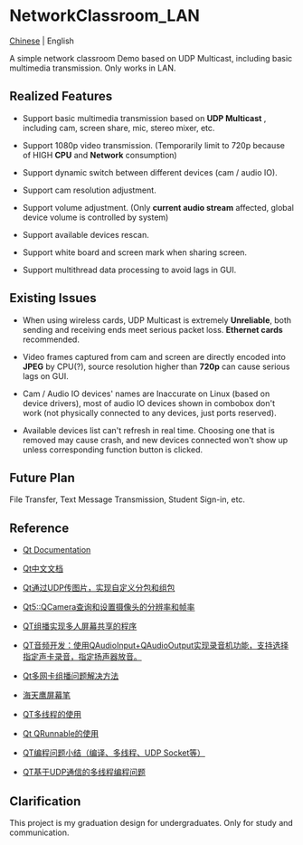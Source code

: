 # NetworkClassroom_LAN
 [Chinese](https://gitee.com/zty199/NetworkClassroom_LAN) | English

 A simple network classroom Demo based on UDP Multicast, including basic multimedia transmission. Only works in LAN.

## Realized Features
* Support basic multimedia transmission based on **UDP Multicast** , including cam, screen share, mic, stereo mixer, etc.

* Support 1080p video transmission. (Temporarily limit to 720p because of HIGH **CPU** and **Network** consumption)

* Support dynamic switch between different devices (cam / audio IO).

* Support cam resolution adjustment.

* Support volume adjustment. (Only **current audio stream** affected, global device volume is controlled by system)

* Support available devices rescan.

* Support white board and screen mark when sharing screen.

* Support multithread data processing to avoid lags in GUI.

## Existing Issues
* When using wireless cards, UDP Multicast is extremely **Unreliable**, both sending and receiving ends meet serious packet loss. **Ethernet cards** recommended.

* Video frames captured from cam and screen are directly encoded into **JPEG** by CPU(?), source resolution higher than **720p** can cause serious lags on GUI.

* Cam / Audio IO devices' names are Inaccurate on Linux (based on device drivers), most of audio IO devices shown in combobox don't work (not physically connected to any devices, just ports reserved).

* Available devices list can't refresh in real time. Choosing one that is removed may cause crash, and new devices connected won't show up unless corresponding function button is clicked.

## Future Plan
File Transfer, Text Message Transmission, Student Sign-in, etc.

## Reference
* [Qt Documentation](https://doc.qt.io/)

* [Qt中文文档](https://www.qtdoc.cn/)

* [Qt通过UDP传图片，实现自定义分包和组包](https://blog.csdn.net/caoshangpa/article/details/52681572)

* [Qt5::QCamera查询和设置摄像头的分辨率和帧率](https://blog.csdn.net/qq_28581781/article/details/99707091)

* [QT组播实现多人屏幕共享的程序](https://blog.csdn.net/jklinux/article/details/72236372)

* [QT音频开发：使用QAudioInput+QAudioOutput实现录音机功能，支持选择指定声卡录音，指定扬声器放音。](https://blog.csdn.net/xiaolong1126626497/article/details/105669037)

* [Qt多网卡组播问题解决方法](https://blog.csdn.net/sun_xf1/article/details/106423552)

* [海天鹰屏幕笔](https://github.com/sonichy/HTYScreenPen)

* [QT多线程的使用](https://www.cnblogs.com/coolcpp/p/qt-thread.html)

* [Qt QRunnable的使用](https://blog.csdn.net/qq_43711348/article/details/103983857)

* [QT编程问题小结（编译、多线程、UDP Socket等）](https://blog.csdn.net/rabbitjerry/article/details/70947807)

* [QT基于UDP通信的多线程编程问题](https://blog.csdn.net/kamereon/article/details/49582617)

## Clarification
This project is my graduation design for undergraduates. Only for study and communication.
